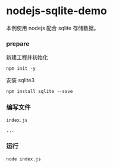 # nodejs-sqlite-demo
本例使用 nodejs 配合 sqlite 存储数据。

### prepare
新建工程并初始化
```
npm init -y
```

安装 sqlite3
```
npm install sqlite --save
```

### 编写文件
`index.js`
```
...
```

### 运行
```
node index.js
```
